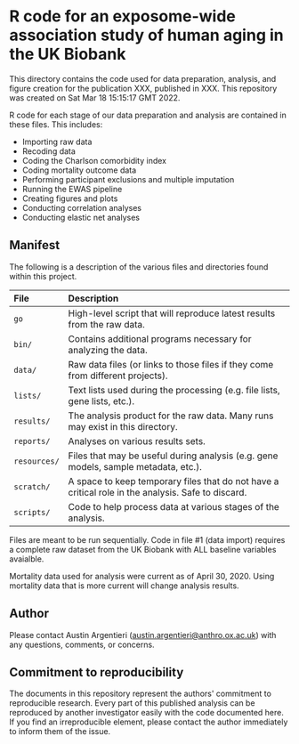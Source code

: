 # R code for an exposome-wide association study of human aging in the UK Biobank

This directory contains the code used for data preparation, analysis, and figure creation for the publication XXX, published in XXX. This repository was created on Sat Mar 18 15:15:17 GMT 2022.

R code for each stage of our data preparation and analysis are contained in these files. This includes:  
* Importing raw data
* Recoding data
* Coding the Charlson comorbidity index
* Coding mortality outcome data
* Performing participant exclusions and multiple imputation
* Running the EWAS pipeline
* Creating figures and plots
* Conducting correlation analyses
* Conducting elastic net analyses

Manifest
--------

The following is a description of the various files and directories found within this project.

|File         |Description                                                                                         |
|:------------|:---------------------------------------------------------------------------------------------------|
|`go`         |High-level script that will reproduce latest results from the raw data.                             |
|`bin/`       |Contains additional programs necessary for analyzing the data.                                      |
|`data/`      |Raw data files (or links to those files if they come from different projects).                      |
|`lists/`     |Text lists used during the processing (e.g. file lists, gene lists, etc.).                          |
|`results/`   |The analysis product for the raw data.  Many runs may exist in this directory.                      |
|`reports/`   |Analyses on various results sets.                                                                   |
|`resources/` |Files that may be useful during analysis (e.g. gene models, sample metadata, etc.).                 |
|`scratch/`   |A space to keep temporary files that do not have a critical role in the analysis.  Safe to discard. |
|`scripts/`   |Code to help process data at various stages of the analysis.                                        


Files are meant to be run sequentially. Code in file #1 (data import) requires a complete raw dataset from the UK Biobank with ALL baseline variables avaialble.   
  
Mortality data used for analysis were current as of April 30, 2020. Using mortality data that is more current will change analysis results.

Author
------

Please contact Austin Argentieri (austin.argentieri@anthro.ox.ac.uk) with any questions, comments, or concerns.


Commitment to reproducibility
-----------------------------

The documents in this repository represent the authors' commitment to reproducible research.  Every part of this published analysis can be reproduced by another investigator easily with the code documented here.  If you find an irreproducible element, please contact the author immediately to inform them of the issue.

